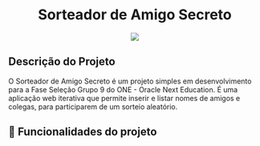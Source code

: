 <h1 align="center"> Sorteador de Amigo Secreto </h1>
<p align="center">
   <img src="http://img.shields.io/static/v1?label=STATUS&message=EM%20DESENVOLVIMENTO&color=RED&style=for-the-badge"/>  
</p>

<h2> Descrição do Projeto </h2>
<p> O Sorteador de Amigo Secreto é um projeto simples em desenvolvimento para a Fase Seleção Grupo 9 do ONE - Oracle Next Education. É uma aplicação web iterativa que permite inserir e listar nomes de amigos e colegas, para participarem de um sorteio aleatório. </p>
<h2> 🔨 Funcionalidades do projeto </h2> 
